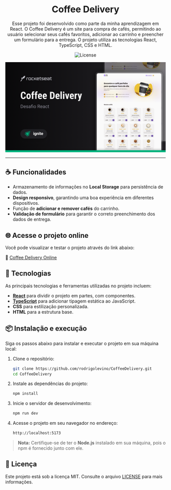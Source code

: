 <div align="center">
  <h1>Coffee Delivery</h1>
  <p>Esse projeto foi desenvolvido como parte da minha aprendizagem em React. O Coffee Delivery é um site para compra de cafés, permitindo ao usuário selecionar seus cafés favoritos, adicionar ao carrinho e preencher um formulário para a entrega. O projeto utiliza as tecnologias React, TypeScript, CSS e HTML.</p>

  <p>
    <img alt="License" src="https://img.shields.io/static/v1?label=license&message=MIT&color=49AA26&labelColor=000000">
  </p>

  <img src="./src/assets/coffeedeliverypreview.png" alt="Preview do Coffee Delivery" width="600" />
</div>

---

## ☕ Funcionalidades

- Armazenamento de informações no **Local Storage** para persistência de dados.
- **Design responsivo**, garantindo uma boa experiência em diferentes dispositivos.
- Função de **adicionar e remover cafés** do carrinho.
- **Validação de formulário** para garantir o correto preenchimento dos dados de entrega.

## 🌐 Acesse o projeto online

Você pode visualizar e testar o projeto através do link abaixo:

🔗 [Coffee Delivery Online](https://coffee-delivery-rodrigolevinos-projects.vercel.app/)

## 🚀 Tecnologias

As principais tecnologias e ferramentas utilizadas no projeto incluem:

- **[React](https://reactjs.org/)** para dividir o projeto em partes, com componentes.
- **[TypeScript](https://www.typescriptlang.org/)** para adicionar tipagem estática ao JavaScript.
- **CSS** para estilização personalizada.
- **HTML** para a estrutura base.

## 📦 Instalação e execução

Siga os passos abaixo para instalar e executar o projeto em sua máquina local:

1. Clone o repositório:

   ```bash
   git clone https://github.com/rodrigolevino/CoffeeDelivery.git
   cd CoffeeDelivery
   ```

2. Instale as dependências do projeto:
   ```bash
   npm install
   ```

3. Inicie o servidor de desenvolvimento:
   ```bash
   npm run dev
   ```

4. Acesse o projeto em seu navegador no endereço:
   ```bash
   http://localhost:5173
   ```

> **Nota:** Certifique-se de ter o **Node.js** instalado em sua máquina, pois o npm é fornecido junto com ele.

## 📝 Licença

Este projeto está sob a licença MIT. Consulte o arquivo [LICENSE](./LICENSE) para mais informações.

